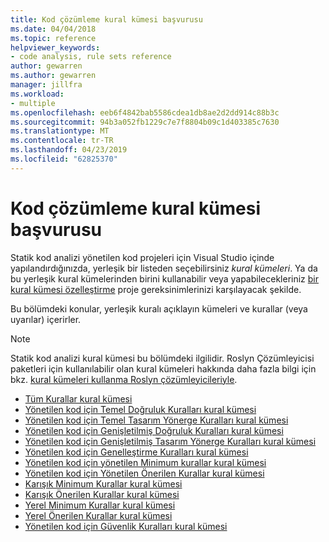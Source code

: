 ```yaml
---
title: Kod çözümleme kural kümesi başvurusu
ms.date: 04/04/2018
ms.topic: reference
helpviewer_keywords:
- code analysis, rule sets reference
author: gewarren
ms.author: gewarren
manager: jillfra
ms.workload:
- multiple
ms.openlocfilehash: eeb6f4842bab5586cdea1db8ae2d2dd914c88b3c
ms.sourcegitcommit: 94b3a052fb1229c7e7f8804b09c1d403385c7630
ms.translationtype: MT
ms.contentlocale: tr-TR
ms.lasthandoff: 04/23/2019
ms.locfileid: "62825370"
---
```

# <a name="code-analysis-rule-set-reference"></a>Kod çözümleme kural kümesi başvurusu

Statik kod analizi yönetilen kod projeleri için Visual Studio içinde yapılandırdığınızda, yerleşik bir listeden seçebilirsiniz *kural kümeleri*. Ya da bu yerleşik kural kümelerinden birini kullanabilir veya yapabilecekleriniz [bir kural kümesi özelleştirme](../code-quality/how-to-create-a-custom-rule-set.md) proje gereksinimlerinizi karşılayacak şekilde.

Bu bölümdeki konular, yerleşik kuralı açıklayın kümeleri ve kurallar (veya uyarılar) içerirler.

> [!NOTE]
> Statik kod analizi kural kümesi bu bölümdeki ilgilidir. Roslyn Çözümleyicisi paketleri için kullanılabilir olan kural kümeleri hakkında daha fazla bilgi için bkz. [kural kümeleri kullanma Roslyn çözümleyicileriyle](analyzer-rule-sets.md).

- [Tüm Kurallar kural kümesi](all-rules-rule-set.md)
- [Yönetilen kod için Temel Doğruluk Kuralları kural kümesi](basic-correctness-rules-rule-set-for-managed-code.md)
- [Yönetilen kod için Temel Tasarım Yönerge Kuralları kural kümesi](basic-design-guideline-rules-rule-set-for-managed-code.md)
- [Yönetilen kod için Genişletilmiş Doğruluk Kuralları kural kümesi](extended-correctness-rules-rule-set-for-managed-code.md)
- [Yönetilen kod için Genişletilmiş Tasarım Yönerge Kuralları kural kümesi](extended-design-guidelines-rules-rule-set-for-managed-code.md)
- [Yönetilen kod için Genelleştirme Kuralları kural kümesi](globalization-rules-rule-set-for-managed-code.md)
- [Yönetilen kod için yönetilen Minimum kurallar kural kümesi](managed-minimum-rules-rule-set-for-managed-code.md)
- [Yönetilen kod için Yönetilen Önerilen Kurallar kural kümesi](managed-recommended-rules-rule-set-for-managed-code.md)
- [Karışık Minimum Kurallar kural kümesi](mixed-minimum-rules-rule-set.md)
- [Karışık Önerilen Kurallar kural kümesi](mixed-recommended-rules-rule-set.md)
- [Yerel Minimum Kurallar kural kümesi](native-minimum-rules-rule-set.md)
- [Yerel Önerilen Kurallar kural kümesi](native-recommended-rules-rule-set.md)
- [Yönetilen kod için Güvenlik Kuralları kural kümesi](security-rules-rule-set-for-managed-code.md)
